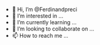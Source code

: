 - 👋 Hi, I’m @Ferdinandpreci
- 👀 I’m interested in ...
- 🌱 I’m currently learning ...
- 💞️ I’m looking to collaborate on ...
- 📫 How to reach me ...

<!---
Ferdinandpreci/Ferdinandpreci is a ✨ special ✨ repository because its `README.md` (this file) appears on your GitHub profile.
You can click the Preview link to take a look at your changes.
--->
